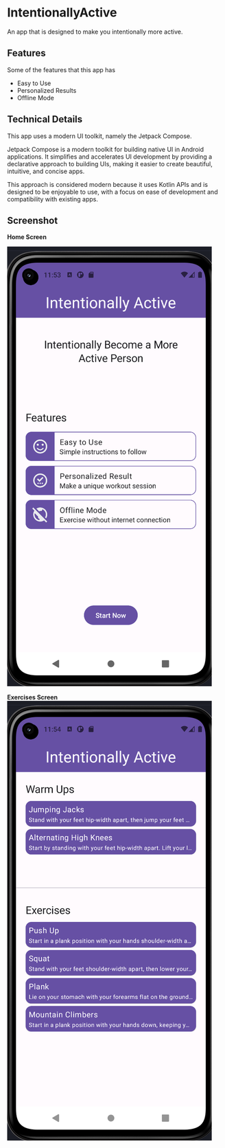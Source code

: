 # IntentionallyActive
An app that is designed to make you intentionally more active. 

## Features

Some of the features that this app has

- Easy to Use
- Personalized Results
- Offline Mode

## Technical Details

This app uses a modern UI toolkit, namely the Jetpack Compose. 

Jetpack Compose is a modern toolkit for building native UI in Android applications. It simplifies and accelerates UI development by providing a declarative approach to building UIs, making it easier to create beautiful, intuitive, and concise apps. 

This approach is considered modern because it uses Kotlin APIs and is designed to be enjoyable to use, with a focus on ease of development and compatibility with existing apps. 

## Screenshot

**Home Screen**

![home_screen](https://github.com/Agung-Krisna/IntentionallyActive/blob/master/screenshots/home_screen.png?raw=true) 

**Exercises Screen**
![exercises_screen](https://github.com/Agung-Krisna/IntentionallyActive/blob/master/screenshots/exercises_screen.png?raw=true)

